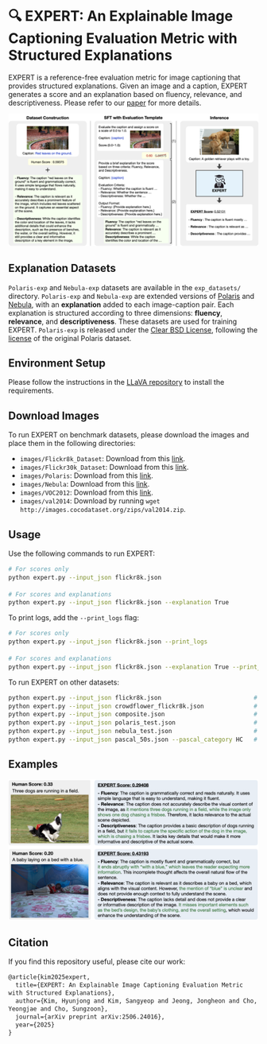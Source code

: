 # 🔍 EXPERT: An Explainable Image Captioning Evaluation Metric with Structured Explanations

EXPERT is a reference-free evaluation metric for image captioning that provides structured explanations. Given an image and a caption, EXPERT generates a score and an explanation based on fluency, relevance, and descriptiveness. Please refer to our [paper](https://arxiv.org/abs/2506.24016) for more details.

<p align="center">
  <img src="images/framework.png" width="750">
</p>

## Explanation Datasets
`Polaris-exp` and `Nebula-exp` datasets are available in the `exp_datasets/` directory. `Polaris-exp` and `Nebula-exp` are extended versions of [Polaris](https://huggingface.co/datasets/yuwd/Polaris) and [Nebula](https://huggingface.co/datasets/Ka2ukiMatsuda/Nebula),
with an **explanation** added to each image-caption pair.
Each explanation is structured according to three dimensions: **fluency**, **relevance**, and **descriptiveness**.
These datasets are used for training EXPERT.
`Polaris-exp` is released under the [Clear BSD License](https://github.com/hjkim811/EXPERT/blob/main/exp_datasets/LICENSE), following the [license](https://github.com/keio-smilab24/Polos/blob/master/LICENSE) of the original Polaris dataset.

## Environment Setup
Please follow the instructions in the [LLaVA repository](https://github.com/haotian-liu/LLaVA?tab=readme-ov-file#install) to install the requirements.

## Download Images
To run EXPERT on benchmark datasets, please download the images and place them in the following directories:
- `images/Flickr8k_Dataset`: Download from this [link](https://www.kaggle.com/datasets/adityajn105/flickr8k).
- `images/Flickr30k_Dataset`: Download from this [link](https://www.kaggle.com/datasets/hsankesara/flickr-image-dataset).
- `images/Polaris`: Download from this [link](https://github.com/keio-smilab24/Polos?tab=readme-ov-file#datasets).
- `images/Nebula`: Download from this [link](https://github.com/Ka2ukiMatsuda/DENEB?tab=readme-ov-file#dataset).
- `images/VOC2012`: Download from this [link](http://host.robots.ox.ac.uk/pascal/VOC/voc2012/#devkit).
- `images/val2014`: Download by running `wget http://images.cocodataset.org/zips/val2014.zip`.

## Usage
Use the following commands to run EXPERT:
```bash
# For scores only
python expert.py --input_json flickr8k.json

# For scores and explanations
python expert.py --input_json flickr8k.json --explanation True
```

To print logs, add the `--print_logs` flag:
```bash
# For scores only
python expert.py --input_json flickr8k.json --print_logs

# For scores and explanations
python expert.py --input_json flickr8k.json --explanation True --print_logs
```

To run EXPERT on other datasets:
```bash
python expert.py --input_json flickr8k.json                          # Flickr8k-EX
python expert.py --input_json crowdflower_flickr8k.json              # Flickr8k-CF
python expert.py --input_json composite.json                         # COMPOSITE
python expert.py --input_json polaris_test.json                      # Polaris
python expert.py --input_json nebula_test.json                       # Nebula
python expert.py --input_json pascal_50s.json --pascal_category HC   # Pascal-50S (HC, HI, HM, MM)
```

## Examples
<p align="center">
  <img src="images/examples.png" width="650">
</p>

## Citation
If you find this repository useful, please cite our work:
```
@article{kim2025expert,
  title={EXPERT: An Explainable Image Captioning Evaluation Metric with Structured Explanations},
  author={Kim, Hyunjong and Kim, Sangyeop and Jeong, Jongheon and Cho, Yeongjae and Cho, Sungzoon},
  journal={arXiv preprint arXiv:2506.24016},
  year={2025}
}
```
